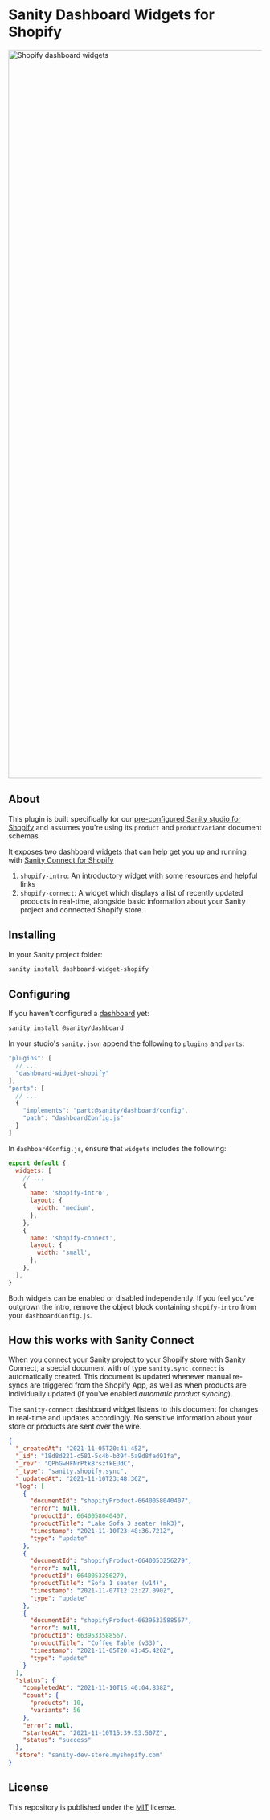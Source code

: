 # Sanity Dashboard Widgets for Shopify

<img width="1450" alt="Shopify dashboard widgets" src="https://user-images.githubusercontent.com/209129/141157755-37f4c8aa-9b1a-489e-9264-a6cacfb9a0dd.png">

## About

This plugin is built specifically for our [pre-configured Sanity studio for Shopify][sanity-shopify-studio] and assumes you're using its `product` and `productVariant` document schemas.

It exposes two dashboard widgets that can help get you up and running with [Sanity Connect for Shopify][sanity-connect]

1. `shopify-intro`: An introductory widget with some resources and helpful links
2. `shopify-connect`: A widget which displays a list of recently updated products in real-time, alongside basic information about your Sanity project and connected Shopify store.

## Installing

In your Sanity project folder:

```sh
sanity install dashboard-widget-shopify
```

## Configuring

If you haven't configured a [dashboard][sanity-dashboard] yet:

```sh
sanity install @sanity/dashboard
```

In your studio's `sanity.json` append the following to `plugins` and `parts`:

```javascript
"plugins": [
  // ...
  "dashboard-widget-shopify"
],
"parts": [
  // ...
  {
    "implements": "part:@sanity/dashboard/config",
    "path": "dashboardConfig.js"
  }
]
```

In `dashboardConfig.js`, ensure that `widgets` includes the following:

```javascript
export default {
  widgets: [
    // ...
    {
      name: 'shopify-intro',
      layout: {
        width: 'medium',
      },
    },
    {
      name: 'shopify-connect',
      layout: {
        width: 'small',
      },
    },
  ],
}
```

Both widgets can be enabled or disabled independently. If you feel you've outgrown the intro, remove the object block containing `shopify-intro` from your `dashboardConfig.js`.

## How this works with Sanity Connect

When you connect your Sanity project to your Shopify store with Sanity Connect, a special document with of type `sanity.sync.connect` is automatically created. This document is updated whenever manual re-syncs are triggered from the Shopify App, as well as when products are individually updated (if you've enabled _automatic product syncing_).

The `sanity-connect` dashboard widget listens to this document for changes in real-time and updates accordingly. No sensitive information about your store or products are sent over the wire.

```json
{
  "_createdAt": "2021-11-05T20:41:45Z",
  "_id": "18d8d221-c581-5c4b-b39f-5a9d8fad91fa",
  "_rev": "QPhGwHFNrPtk8rszfkEUdC",
  "_type": "sanity.shopify.sync",
  "_updatedAt": "2021-11-10T23:48:36Z",
  "log": [
    {
      "documentId": "shopifyProduct-6640058040407",
      "error": null,
      "productId": 6640058040407,
      "productTitle": "Lake Sofa 3 seater (mk3)",
      "timestamp": "2021-11-10T23:48:36.721Z",
      "type": "update"
    },
    {
      "documentId": "shopifyProduct-6640053256279",
      "error": null,
      "productId": 6640053256279,
      "productTitle": "Sofa 1 seater (v14)",
      "timestamp": "2021-11-07T12:23:27.090Z",
      "type": "update"
    },
    {
      "documentId": "shopifyProduct-6639533588567",
      "error": null,
      "productId": 6639533588567,
      "productTitle": "Coffee Table (v33)",
      "timestamp": "2021-11-05T20:41:45.420Z",
      "type": "update"
    }
  ],
  "status": {
    "completedAt": "2021-11-10T15:40:04.838Z",
    "count": {
      "products": 10,
      "variants": 56
    },
    "error": null,
    "startedAt": "2021-11-10T15:39:53.507Z",
    "status": "success"
  },
  "store": "sanity-dev-store.myshopify.com"
}
```

## License

This repository is published under the [MIT](LICENSE) license.

[sanity-connect]: https://www.sanity.io/docs/sanity-connect-for-shopify
[sanity-dashboard]: https://www.sanity.io/docs/dashboard
[sanity-shopify-studio]: https://github.com/sanity-io/sanity-shopify-studio
